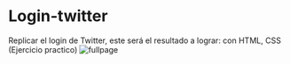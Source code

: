 # Login-twitter
 Replicar el login de Twitter, este será el resultado a lograr: con HTML, CSS (Ejercicio practico)
![fullpage](https://github.com/Kaquev/Login-twitter/assets/124830893/1431795c-5afa-4271-83d8-bb0011e118a5)
